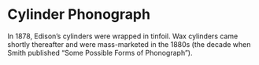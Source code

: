 # Cylinder Phonograph 

In 1878, Edison’s cylinders were wrapped in tinfoil. Wax cylinders came shortly thereafter and were mass-marketed in the 1880s (the decade when Smith published “Some Possible Forms of Phonograph”).